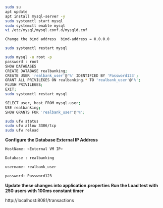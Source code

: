 ```bash
sudo su
apt update
apt install mysql-server -y
sudo systemctl start mysql
sudo systemctl enable mysql
vi /etc/mysql/mysql.conf.d/mysqld.cnf

Change the bind address  bind-address = 0.0.0.0

sudo systemctl restart mysql

sudo mysql -u root -p
password : root
SHOW DATABASES
CREATE DATABASE realbanking;
CREATE USER 'realbank_user'@'%' IDENTIFIED BY 'Password123';
GRANT ALL PRIVILEGES ON realbanking.* TO 'realbank_user'@'%';
FLUSH PRIVILEGES;
EXIT;
sudo systemctl restart mysql

SELECT user, host FROM mysql.user;
USE realbanking;
SHOW GRANTS FOR 'realbank_user'@'%';

sudo ufw status
sudo ufw allow 3306/tcp
sudo ufw reload
```
**Configure the Database External IP Address**
```bash
HostName: <External VM IP>

Database : realbanking

username: realbank_user

password: Password123
```
**Update these changes into application.properties**
**Run the Load test with 250 users with 100ms constant timer**

http://localhost:8081/transactions
